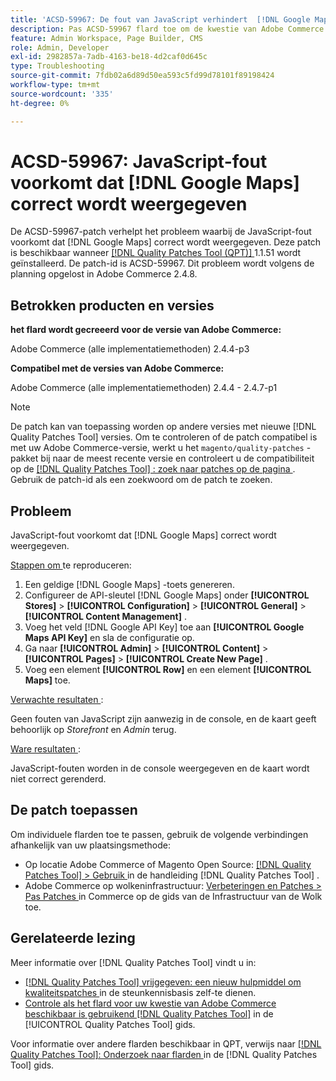 ```yaml
---
title: 'ACSD-59967: De fout van JavaScript verhindert  [!DNL Google Maps]  correct terug te geven'
description: Pas ACSD-59967 flard toe om de kwestie van Adobe Commerce te bevestigen waar de fout van JavaScript  [!DNL Google Maps]  verhindert correct terug te geven.
feature: Admin Workspace, Page Builder, CMS
role: Admin, Developer
exl-id: 2982857a-7adb-4163-be18-4d2caf0d645c
type: Troubleshooting
source-git-commit: 7fdb02a6d89d50ea593c5fd99d78101f89198424
workflow-type: tm+mt
source-wordcount: '335'
ht-degree: 0%

---
```


# ACSD-59967: JavaScript-fout voorkomt dat [!DNL Google Maps] correct wordt weergegeven

De ACSD-59967-patch verhelpt het probleem waarbij de JavaScript-fout voorkomt dat [!DNL Google Maps] correct wordt weergegeven. Deze patch is beschikbaar wanneer [[!DNL Quality Patches Tool (QPT)] ](https://experienceleague.adobe.com/nl/docs/commerce-operations/tools/quality-patches-tool/quality-patches-tool-to-self-serve-quality-patches) 1.1.51 wordt geïnstalleerd. De patch-id is ACSD-59967. Dit probleem wordt volgens de planning opgelost in Adobe Commerce 2.4.8.

## Betrokken producten en versies

**het flard wordt gecreeerd voor de versie van Adobe Commerce:**

Adobe Commerce (alle implementatiemethoden) 2.4.4-p3

**Compatibel met de versies van Adobe Commerce:**

Adobe Commerce (alle implementatiemethoden) 2.4.4 - 2.4.7-p1

>[!NOTE]
>
>De patch kan van toepassing worden op andere versies met nieuwe [!DNL Quality Patches Tool] versies. Om te controleren of de patch compatibel is met uw Adobe Commerce-versie, werkt u het `magento/quality-patches` -pakket bij naar de meest recente versie en controleert u de compatibiliteit op de [[!DNL Quality Patches Tool] : zoek naar patches op de pagina ](https://experienceleague.adobe.com/tools/commerce-quality-patches/index.html?lang=nl-NL) . Gebruik de patch-id als een zoekwoord om de patch te zoeken.

## Probleem

JavaScript-fout voorkomt dat [!DNL Google Maps] correct wordt weergegeven.

<u> Stappen om </u> te reproduceren:

1. Een geldige [!DNL Google Maps] -toets genereren.
1. Configureer de API-sleutel [!DNL Google Maps] onder **[!UICONTROL Stores]** > **[!UICONTROL Configuration]** > **[!UICONTROL General]** > **[!UICONTROL Content Management]** .
1. Voeg het veld [!DNL Google API Key] toe aan **[!UICONTROL Google Maps API Key]** en sla de configuratie op.
1. Ga naar **[!UICONTROL Admin]** > **[!UICONTROL Content]** > **[!UICONTROL Pages]** > **[!UICONTROL Create New Page]** .
1. Voeg een element **[!UICONTROL Row]** en een element **[!UICONTROL Maps]** toe.

<u> Verwachte resultaten </u>:

Geen fouten van JavaScript zijn aanwezig in de console, en de kaart geeft behoorlijk op *Storefront* en *Admin* terug.

<u> Ware resultaten </u>:

JavaScript-fouten worden in de console weergegeven en de kaart wordt niet correct gerenderd.

## De patch toepassen

Om individuele flarden toe te passen, gebruik de volgende verbindingen afhankelijk van uw plaatsingsmethode:

* Op locatie Adobe Commerce of Magento Open Source: [[!DNL Quality Patches Tool] > Gebruik ](/help/tools/quality-patches-tool/usage.md) in de handleiding [!DNL Quality Patches Tool] .
* Adobe Commerce op wolkeninfrastructuur: [ Verbeteringen en Patches > Pas Patches ](https://experienceleague.adobe.com/docs/commerce-cloud-service/user-guide/develop/upgrade/apply-patches.html?lang=nl-NL) in Commerce op de gids van de Infrastructuur van de Wolk toe.

## Gerelateerde lezing

Meer informatie over [!DNL Quality Patches Tool] vindt u in:

* [[!DNL Quality Patches Tool]  vrijgegeven: een nieuw hulpmiddel om kwaliteitspatches ](https://experienceleague.adobe.com/nl/docs/commerce-operations/tools/quality-patches-tool/quality-patches-tool-to-self-serve-quality-patches) in de steunkennisbasis zelf-te dienen.
* [ Controle als het flard voor uw kwestie van Adobe Commerce beschikbaar is gebruikend  [!DNL Quality Patches Tool]](/help/tools/quality-patches-tool/patches-available-in-qpt/check-patch-for-magento-issue-with-magento-quality-patches.md) in de [!UICONTROL Quality Patches Tool] gids.


Voor informatie over andere flarden beschikbaar in QPT, verwijs naar [[!DNL Quality Patches Tool]: Onderzoek naar flarden ](https://experienceleague.adobe.com/tools/commerce-quality-patches/index.html?lang=nl-NL) in de [!DNL Quality Patches Tool] gids.
